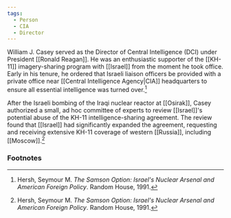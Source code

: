 ```yaml
---
tags:
  - Person
  - CIA
  - Director
---
```

William J. Casey served as the Director of Central Intelligence (DCI) under President [[Ronald Reagan]]. He was an enthusiastic supporter of the [[KH-11]] imagery-sharing program with [[Israel]] from the moment he took office. Early in his tenure, he ordered that Israeli liaison officers be provided with a private office near [[Central Intelligence Agency|CIA]] headquarters to ensure all essential intelligence was turned over.[^1]

After the Israeli bombing of the Iraqi nuclear reactor at [[Osirak]], Casey authorized a small, ad hoc committee of experts to review [[Israel]]'s potential abuse of the KH-11 intelligence-sharing agreement. The review found that [[Israel]] had significantly expanded the agreement, requesting and receiving extensive KH-11 coverage of western [[Russia]], including [[Moscow]].[^1]

### Footnotes

[^1]: Hersh, Seymour M. *The Samson Option: Israel's Nuclear Arsenal and American Foreign Policy*. Random House, 1991.